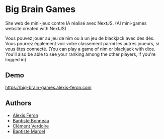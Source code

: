 # Big Brain Games

Site web de mini-jeux contre IA réalisé avec NextJS.
(AI mini-games website created with NextJS)

Vous pouvez jouer au jeu de nim ou à un jeu de blackjack avec des dés. Vous pourrez également voir votre classement parmi les autres joueurs, si vous êtes connecté.
(You can play a game of nim or blackjack with dice. You'll also be able to see your ranking among the other players, if you're logged in)


## Demo

https://big-brain-games.alexis-feron.com


## Authors

- [Alexis Feron](https://www.github.com/alexis-feron)
- [Baptiste Bonneau]()
- [Clément Verdoire]()
- [Baptiste Marcel]()
